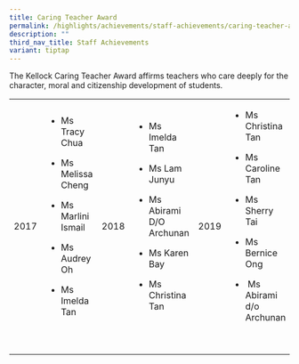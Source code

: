 ```yaml
---
title: Caring Teacher Award
permalink: /highlights/achievements/staff-achievements/caring-teacher-award/
description: ""
third_nav_title: Staff Achievements
variant: tiptap
---
```

<p>The Kellock Caring Teacher Award affirms teachers who care deeply for the character, moral and citizenship development of students.</p><table><tbody><tr><td rowspan="1" colspan="1"><p>2017</p></td><td rowspan="1" colspan="1"><ul data-tight="true" class="tight"><li><p>Ms Tracy Chua</p></li><li><p>Ms Melissa Cheng</p></li><li><p>Ms Marlini Ismail&nbsp;</p></li><li><p>Ms Audrey Oh</p></li><li><p>Ms Imelda Tan</p></li></ul><p> &nbsp;</p></td><td rowspan="1" colspan="1"><p>2018</p></td><td rowspan="1" colspan="1"><ul data-tight="true" class="tight"><li><p>Ms Imelda Tan</p></li><li><p>Ms Lam Junyu</p></li><li><p>Ms Abirami D/O Archunan</p></li><li><p>Ms Karen Bay</p></li><li><p>Ms Christina Tan</p></li></ul><p> &nbsp;</p></td><td rowspan="1" colspan="1"><p>2019</p></td><td rowspan="1" colspan="1"><ul data-tight="true" class="tight"><li><p>Ms Christina Tan</p></li><li><p>Ms Caroline Tan</p></li><li><p>Ms Sherry Tai</p></li><li><p>Ms Bernice Ong</p></li><li><p>&nbsp;Ms Abirami d/o Archunan</p></li></ul><p> &nbsp;</p></td><td rowspan="1" colspan="1"><p>2020</p></td><td rowspan="1" colspan="1"><ul data-tight="true" class="tight"><li><p>Ms Ong Yu Hui&nbsp;</p></li><li><p>Ms Caroline Tan&nbsp;</p></li><li><p>Ms Sherry Tai&nbsp;</p></li><li><p>Ms Evangeline Gong&nbsp;</p></li><li><p>Mrs Bernice Ong</p></li></ul><p> &nbsp;</p></td><td rowspan="1" colspan="1"><p>2021</p></td><td rowspan="1" colspan="1"><ul data-tight="true" class="tight"><li><p>Ms Gan Yi&nbsp;</p></li><li><p>Ms Ong Yu Hui&nbsp;</p></li><li><p>Ms Christina Tan&nbsp;</p></li><li><p>Ms Abirami Archunan&nbsp;</p></li><li><p>Mrs Geetha&nbsp;</p></li></ul></td></tr></tbody></table><p></p>